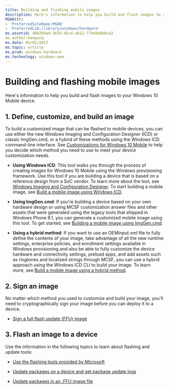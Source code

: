 ```yaml
---
title: Building and flashing mobile images
description: Here's information to help you build and flash images to your Windows 10 Mobile device.
MSHAttr:
- 'PreferredSiteName:MSDN'
- 'PreferredLib:/library/windows/hardware'
ms.assetid: 4862b9a9-3619-45cd-a612-77bd4ebb6ca2
ms.author:kenpacq
ms.date: 05/02/2017
ms.topic: article
ms.prod: windows-hardware
ms.technology: windows-oem
---
```


# Building and flashing mobile images


Here's information to help you build and flash images to your Windows 10 Mobile device.

## <a href="" id="1---define--customize--and-build-an-image"></a>1. Define, customize, and build an image


To build a customized image that can be flashed to mobile devices, you can use either the new Windows Imaging and Configuration Designer (ICD) or classic ImgGen.cmd, or a hybrid of these methods using the Windows ICD command-line interface. See [Customizations for Windows 10 Mobile](https://msdn.microsoft.com/library/windows/hardware/mt481438) to help you decide which method you need to use to meet your device customization needs.

-   **Using Windows ICD**: This tool walks you through the process of creating images for Windows 10 Mobile using the Windows provisioning framework. Use this tool if you are building a device that is based on a reference design from a SoC vendor. To learn more about the tool, see [Windows Imaging and Configuration Designer](https://msdn.microsoft.com/library/windows/hardware/dn916113). To start building a mobile image, see [Build a mobile image using Windows ICD](build-a-mobile-image-using-windows-icd.md).

-   **Using ImgGen.cmd**: If you're building a device based on your own hardware design or using MCSF customization answer files and other assets that were generated using the legacy tools that shipped in Windows Phone 8.1, you can generate a customized mobile image using this tool. To get started, see [Building a mobile image using ImgGen.cmd](building-a-phone-image-using-imggencmd.md).

-   **Using a hybrid method**: If you want to use an OEMInput.xml file to fully define the contents of your image, take advantage of all the new runtime settings, enterprise policies, and enrollment settings available in Windows provisioning and also be able to fully customize the device hardware and connectivity settings, preload apps, and add assets such as ringtones and localized strings through MCSF, you can use a hybrid approach using the Windows ICD CLI to build your image. To learn more, see [Build a mobile image using a hybrid method](build-a-mobile-image-using-windows-provisioning-and-mcsf-answer-files.md).

## 2. Sign an image


No matter which method you used to customize and build your image, you'll need to cryptographically sign your image before you can deploy it to a device.

-   [Sign a full flash update (FFU) image](sign-a-full-flash-update--ffu--image.md)

## 3. Flash an image to a device


Use the information in the following topics to learn about flashing and update tools:

-   [Use the flashing tools provided by Microsoft](use-the-flashing-tools-provided-by-microsoft.md)

-   [Update packages on a device and get package update logs](update-packages-on-a-phone-and-get-package-update-logs.md)

-   [Update packages in an .FFU image file](update-packages-in-an-ffu-image-file.md)

 

 






